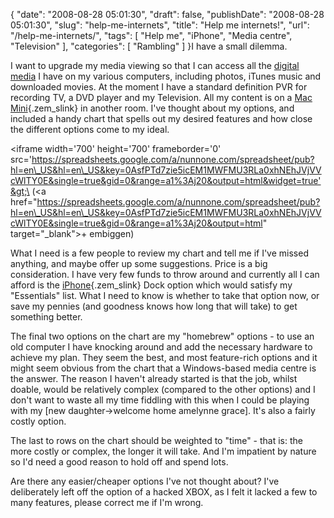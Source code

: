 {
    "date": "2008-08-28 05:01:30",
    "draft": false,
    "publishDate": "2008-08-28 05:01:30",
    "slug": "help-me-internets",
    "title": "Help me internets!",
    "url": "\/help-me-internets\/",
    "tags": [
        "Help me",
        "iPhone",
        "Media centre",
        "Television"
    ],
    "categories": [
        "Rambling"
    ]
}I have a small dilemma.

I want to upgrade my media viewing so that I can access all the [digital
media](http://en.wikipedia.org/wiki/Digital_media "Digital media") I
have on my various computers, including photos, iTunes music and
downloaded movies. At the moment I have a standard definition PVR for
recording TV, a DVD player and my Television. All my content is on a
[Mac Mini](http://www.apple.com/macmini/ "Mac mini"){.zem_slink} in
another room. I've thought about my options, and included a handy chart
that spells out my desired features and how close the different options
come to my ideal.

&lt;iframe width='700' height='700' frameborder='0'
src='https://spreadsheets.google.com/a/nunnone.com/spreadsheet/pub?hl=en\_US&hl=en\_US&key=0AsfPTd7zie5icEM1MWFMU3RLa0xhNEhJVjVVcWlTY0E&single=true&gid=0&range=a1%3Aj20&output=html&widget=true'&gt;\
(&lt;a
href="https://spreadsheets.google.com/a/nunnone.com/spreadsheet/pub?hl=en\_US&hl=en\_US&key=0AsfPTd7zie5icEM1MWFMU3RLa0xhNEhJVjVVcWlTY0E&single=true&gid=0&range=a1%3Aj20&output=html"
target="\_blank"&gt;+ embiggen)

What I need is a few people to review my chart and tell me if I've
missed anything, and maybe offer up some suggestions. Price is a big
consideration. I have very few funds to throw around and currently all I
can afford is the
[iPhone](http://www.apple.com/iphone "IPhone"){.zem_slink} Dock option
which would satisfy my "Essentials" list. What I need to know is whether
to take that option now, or save my pennies (and goodness knows how long
that will take) to get something better.

The final two options on the chart are my "homebrew" options - to use an
old computer I have knocking around and add the necessary hardware to
achieve my plan. They seem the best, and most feature-rich options and
it might seem obvious from the chart that a Windows-based media centre
is the answer. The reason I haven't already started is that the job,
whilst doable, would be relatively complex (compared to the other
options) and I don't want to waste all my time fiddling with this when I
could be playing with my \[new daughter-&gt;welcome home amelynne
grace\]. It's also a fairly costly option.

The last to rows on the chart should be weighted to "time" - that is:
the more costly or complex, the longer it will take. And I'm impatient
by nature so I'd need a good reason to hold off and spend lots.

Are there any easier/cheaper options I've not thought about? I've
deliberately left off the option of a hacked XBOX, as I felt it lacked a
few to many features, please correct me if I'm wrong.